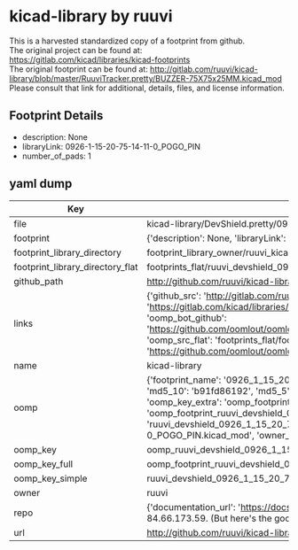 # kicad-library by ruuvi  
This is a harvested standardized copy of a footprint from github.  
The original project can be found at:  
https://gitlab.com/kicad/libraries/kicad-footprints  
The original footprint can be found at:
http://gitlab.com/ruuvi/kicad-library/blob/master/RuuviTracker.pretty/BUZZER-75X75x25MM.kicad_mod
Please consult that link for additional, details, files, and license information.  
## Footprint Details
* description: None  
* libraryLink: 0926-1-15-20-75-14-11-0_POGO_PIN  
* number_of_pads: 1  
## yaml dump  
| Key | Value |  
| --- | --- |  
| file | kicad-library/DevShield.pretty/0926-1-15-20-75-14-11-0_POGO_PIN.kicad_mod |  
| footprint | {'description': None, 'libraryLink': '0926-1-15-20-75-14-11-0_POGO_PIN', 'number_of_pads': 1} |  
| footprint_library_directory | footprint_library_owner/ruuvi_kicad-library |  
| footprint_library_directory_flat | footprints_flat/ruuvi_devshield_0926_1_15_20_75_14_11_0_pogo_pin/working |  
| github_path | http://github.com/ruuvi/kicad-library/blob/master/DevShield.pretty/0926-1-15-20-75-14-11-0_POGO_PIN.kicad_mod |  
| links | {'github_src': 'http://gitlab.com/ruuvi/kicad-library/blob/master/RuuviTracker.pretty/BUZZER-75X75x25MM.kicad_mod', 'github_src_repo': 'https://gitlab.com/kicad/libraries/kicad-footprints', 'oomp_bot': 'footprints/ruuvi_devshield_0926_1_15_20_75_14_11_0_pogo_pin/working', 'oomp_bot_github': 'https://github.com/oomlout/oomlout_oomp_footprint_bot/tree/main/footprints/ruuvi_devshield_0926_1_15_20_75_14_11_0_pogo_pin/working', 'oomp_src_flat': 'footprints_flat/footprints_flat/ruuvi_devshield_0926_1_15_20_75_14_11_0_pogo_pin/working', 'oomp_src_flat_github': 'https://github.com/oomlout/oomlout_oomp_footprint_src/tree/main/footprints_flat/ruuvi_devshield_0926_1_15_20_75_14_11_0_pogo_pin/working'} |  
| name | kicad-library |  
| oomp | {'footprint_name': '0926_1_15_20_75_14_11_0_pogo_pin', 'library_name': 'devshield', 'md5': 'b91fd8619271f46a8883007637195370', 'md5_10': 'b91fd86192', 'md5_5': 'b91fd', 'md5_6': 'b91fd8', 'oomp_key': 'oomp_ruuvi_devshield_0926_1_15_20_75_14_11_0_pogo_pin', 'oomp_key_extra': 'oomp_footprint_ruuvi_devshield_0926_1_15_20_75_14_11_0_pogo_pin', 'oomp_key_full': 'oomp_footprint_ruuvi_devshield_0926_1_15_20_75_14_11_0_pogo_pin_b91fd8', 'oomp_key_simple': 'ruuvi_devshield_0926_1_15_20_75_14_11_0_pogo_pin', 'original_filename': 'kicad-library/DevShield.pretty/0926-1-15-20-75-14-11-0_POGO_PIN.kicad_mod', 'owner_name': 'ruuvi'} |  
| oomp_key | oomp_ruuvi_devshield_0926_1_15_20_75_14_11_0_pogo_pin |  
| oomp_key_full | oomp_footprint_ruuvi_devshield_0926_1_15_20_75_14_11_0_pogo_pin |  
| oomp_key_simple | ruuvi_devshield_0926_1_15_20_75_14_11_0_pogo_pin |  
| owner | ruuvi |  
| repo | {'documentation_url': 'https://docs.github.com/rest/overview/resources-in-the-rest-api#rate-limiting', 'message': "API rate limit exceeded for 84.66.173.59. (But here's the good news: Authenticated requests get a higher rate limit. Check out the documentation for more details.)"} |  
| url | http://github.com/ruuvi/kicad-library |  

